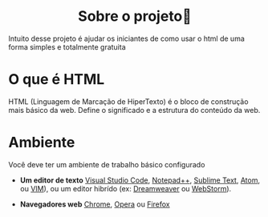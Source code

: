 <h1 align = "center"> Sobre o projeto👋 </h1>

Intuito desse projeto é ajudar os iniciantes de como usar o html de uma forma simples e totalmente gratuita

# O que é HTML
HTML (Linguagem de Marcação de HiperTexto) é o bloco de construção mais básico da web. Define o significado e a estrutura do conteúdo da web.

# Ambiente

Você deve ter um ambiente de trabalho básico configurado

 - **Um editor de texto** [Visual Studio Code](https://code.visualstudio.com/), [Notepad++](https://notepad-plus-plus.org/), [Sublime Text](https://www.sublimetext.com/), [Atom](https://atom.io/), ou [VIM](https://www.vim.org/)), ou um editor hibrído (ex: [Dreamweaver](https://www.adobe.com/br/products/dreamweaver.html) ou [WebStorm](https://www.jetbrains.com/webstorm/)).

 - **Navegadores web** [Chrome](https://www.google.com/intl/pt-BR/chrome/), [Opera](https://www.opera.com/pt-br) ou [Firefox](https://www.mozilla.org/pt-BR/firefox/new/)
